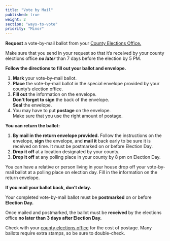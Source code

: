 ```yaml
---
title: "Vote by Mail"
published: true
weight: 2
section: "ways-to-vote"
priority: "Minor"
---
```



**Request** a vote-by-mail ballot from your [County Elections Office.](http://www.sos.ca.gov/elections/voting-resources/county-elections-offices/)

Make sure that you send in your request so that it’s received by your county elections office _**no later**_ than 7 days before the election by 5 PM.   

**Follow the directions to fill out your ballot and envelope.**  
  1. **Mark** your vote-by-mail ballot.  
  2. **Place** the vote-by-mail ballot in the special envelope provided by your county’s election office.  
  3. **Fill out** the information on the envelope.  
	 **Don't forget to sign** the back of the envelope.   
     **Seal** the envelope.    
  4. You may have to put **postage** on the envelope.      
	 Make sure that you use the right amount of postage.    

**You can return the ballot:**
  1. **By mail in the return envelope provided.** Follow the instructions on the envelope, **sign** the envelope, and **mail it** back early to be sure it is received on time. It must be postmarked on or before Election Day.  
  2. **Drop it off** at a location designated by your county.  
  3. **Drop it off** at any polling place in your county by 8 pm on Election Day.  

You can have a relative or person living in your house drop off your vote-by-mail ballot at a polling place on election day. Fill in the information on the return envelope.  

**If you mail your ballot back, don’t delay.**  

Your completed vote-by-mail ballot must be **postmarked** on or before **Election Day.**

Once mailed and postmarked, the ballot must be **received** by the elections office **no later than 3 days after Election Day.**

Check with your [county elections office](#menu-item-contact-county-election-office) for the cost of postage. Many ballots require extra stamps, so be sure to double-check. 
